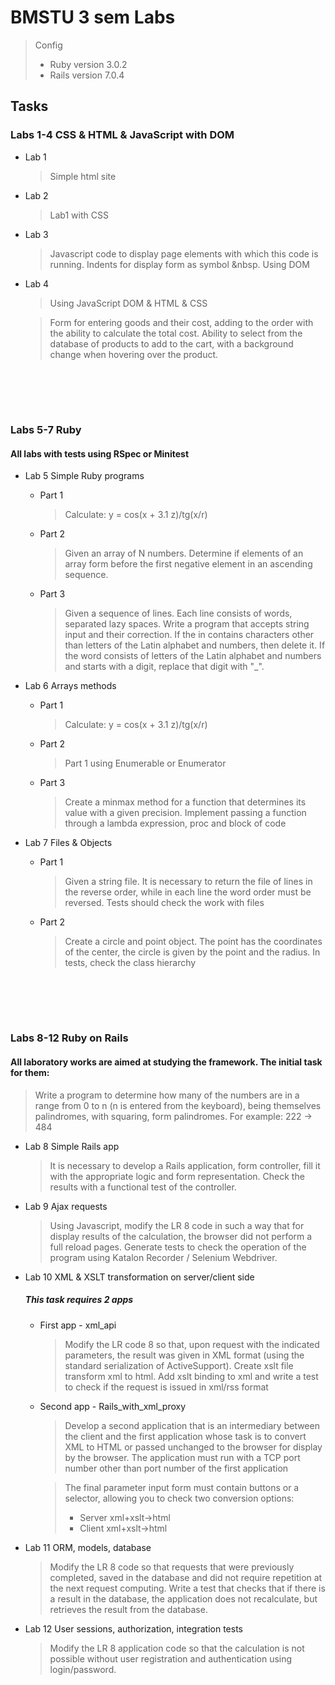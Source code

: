# BMSTU 3 sem Labs 

> Config
> * Ruby version 3.0.2
> * Rails version 7.0.4

## Tasks
### Labs 1-4 CSS & HTML & JavaScript with DOM

* Lab 1
    > Simple html site

* Lab 2
    > Lab1 with CSS

* Lab 3
    > Javascript code to display page elements with which
this code is running. Indents for display form as
symbol &nbsp. Using DOM

* Lab 4
    > Using JavaScript DOM & HTML & CSS 
    
    > Form for entering goods and their cost, adding to the order with the ability to calculate the total cost. Ability to select from the database of products to add to the cart, with a background change when hovering over the product. 

<br><br/>
----------------------------------------------------------------
### Labs 5-7 Ruby
#### All labs with tests using RSpec or Minitest
* Lab 5 Simple Ruby programs
    * Part 1
        > Calculate: y = cos(x + 3.1 z)/tg(x/r)
    * Part 2
        > Given an array of N numbers. Determine if elements of an array form
before the first negative element in an ascending sequence.
    * Part 3
        > Given a sequence of lines. Each line consists of words, separated
lazy spaces. Write a program that accepts string input and
their correction. If the
in contains characters other than letters of the Latin alphabet and numbers, then
delete it. If the word consists of letters of the Latin alphabet and numbers and
starts with a digit, replace that digit with "_".

* Lab 6 Arrays methods

    * Part 1
        > Calculate: y = cos(x + 3.1 z)/tg(x/r)
    * Part 2
        > Part 1 using Enumerable or Enumerator
    * Part 3
        > Create a minmax method for a function that determines its value with a given precision. Implement passing a function through a lambda expression, proc and block of code

* Lab 7 Files & Objects
    * Part 1
        > Given a string file. It is necessary to return the file of lines in the reverse order, while in each line the word order must be reversed. Tests should check the work with files
    * Part 2
        > Create a circle and point object. The point has the coordinates of the center, the circle is given by the point and the radius. In tests, check the class hierarchy

<br><br/>
----------------------------------------------------------------
### Labs 8-12 Ruby on Rails
#### All laboratory works are aimed at studying the framework. The initial task for them:
> Write a program to determine how many of the numbers are in a range
from 0 to n (n is entered from the keyboard), being themselves palindromes, with
squaring, form palindromes. For example: 222 → 484 

* Lab 8 Simple Rails app
    > It is necessary to develop a Rails application, form
controller, fill it with the appropriate logic and form
representation. Check the results with a functional test of the controller.

* Lab 9 Ajax requests
    > Using Javascript, modify the LR 8 code in such a way that for
display results of the calculation, the browser did not perform a full reload
pages. Generate tests to check the operation of the program using Katalon
Recorder / Selenium Webdriver.

* Lab 10 XML & XSLT transformation on server/client side
    ##### This task requires 2 apps
    * First app - xml_api
        > Modify the LR code 8 so that, upon request with the indicated
parameters, the result was given in XML format (using the standard
serialization of ActiveSupport). Create xslt file transform xml to html. Add xslt binding to xml and write a test to check if the request is issued in xml/rss format

    * Second app - Rails_with_xml_proxy
        > Develop a second application that is an intermediary between the client and
the first application whose task is to convert XML to HTML
or passed unchanged to the browser for display by the browser.
The application must run with a TCP port number other than
port number of the first application

        > The final parameter input form must contain buttons or a selector,
    allowing you to check two conversion options:
        >* Server xml+xslt->html
        >* Client xml+xslt->html

* Lab 11 ORM, models, database
    > Modify the LR 8 code so that requests that were previously
completed, saved in the database and did not require repetition at the next request
computing. Write a test that checks that if there is a result in the database, the application does not recalculate, but retrieves the result from the database.

* Lab 12 User sessions, authorization, integration tests
    > Modify the LR 8 application code so that the calculation is
not possible without user registration and authentication using
login/password.
